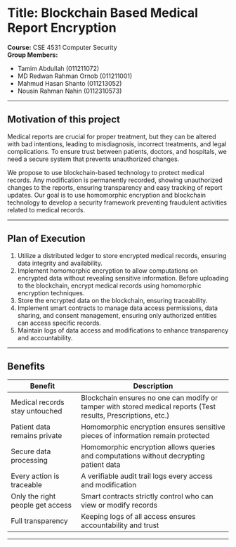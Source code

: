 # Title: Blockchain Based Medical Report Encryption

**Course:** CSE 4531 Computer Security  
**Group Members:**  
- Tamim Abdullah (011211072)  
- MD Redwan Rahman Ornob (011211001)  
- Mahmud Hasan Shanto (011213052)  
- Nousin Rahman Nahin (0112310573)  

---

## Motivation of this project

Medical reports are crucial for proper treatment, but they can be altered with bad intentions, leading to misdiagnosis, incorrect treatments, and legal complications. To ensure trust between patients, doctors, and hospitals, we need a secure system that prevents unauthorized changes.

We propose to use blockchain-based technology to protect medical records. Any modification is permanently recorded, showing unauthorized changes to the reports, ensuring transparency and easy tracking of report updates. Our goal is to use homomorphic encryption and blockchain technology to develop a security framework preventing fraudulent activities related to medical records.

---

## Plan of Execution

1. Utilize a distributed ledger to store encrypted medical records, ensuring data integrity and availability.
2. Implement homomorphic encryption to allow computations on encrypted data without revealing sensitive information. Before uploading to the blockchain, encrypt medical records using homomorphic encryption techniques.
3. Store the encrypted data on the blockchain, ensuring traceability.
4. Implement smart contracts to manage data access permissions, data sharing, and consent management, ensuring only authorized entities can access specific records.
5. Maintain logs of data access and modifications to enhance transparency and accountability.

---

## Benefits

| **Benefit**                  | **Description**                                                                 |
|------------------------------|------------------------------------------------------------------------------|
| Medical records stay untouched | Blockchain ensures no one can modify or tamper with stored medical reports (Test results, Prescriptions, etc.) |
| Patient data remains private   | Homomorphic encryption ensures sensitive pieces of information remain protected |
| Secure data processing         | Homomorphic encryption allows queries and computations without decrypting patient data |
| Every action is traceable      | A verifiable audit trail logs every access and modification |
| Only the right people get access | Smart contracts strictly control who can view or modify records |
| Full transparency              | Keeping logs of all access ensures accountability and trust |

---

